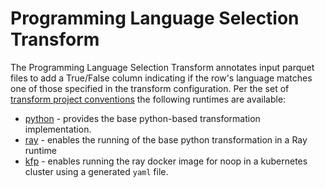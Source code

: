 # Programming Language Selection Transform 
The Programming Language Selection Transform 
annotates input parquet files to add a True/False column indicating if the row's language matches
one of those specified in the transform configuration.
Per the set of 
[transform project conventions](../../README.md#transform-project-conventions)
the following runtimes are available:

* [python](python/README.md) - provides the base python-based transformation 
implementation.
* [ray](ray/README.md) - enables the running of the base python transformation
in a Ray runtime
* [kfp](kfp_ray/README.md) - enables running the ray docker image for
noop in a kubernetes cluster using a generated `yaml` file.
